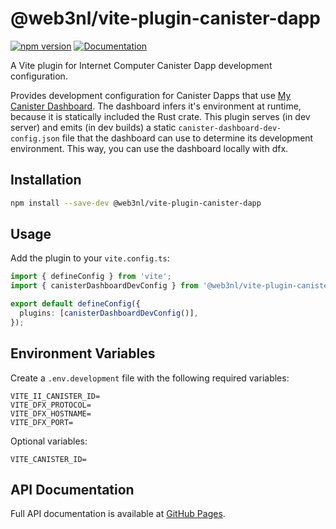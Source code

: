 # @web3nl/vite-plugin-canister-dapp

[![npm version](https://img.shields.io/npm/v/@web3nl/vite-plugin-canister-dapp)](https://www.npmjs.com/package/@web3nl/vite-plugin-canister-dapp)
[![Documentation](https://img.shields.io/badge/docs-GitHub%20Pages-blue)](https://web3nl.github.io/my-canister-dapp/web3nl-vite-plugin-canister-dapp/)

A Vite plugin for Internet Computer Canister Dapp development configuration.

Provides development configuration for Canister Dapps that use [My Canister Dashboard](https://crates.io/crates/my-canister-dashboard). The dashboard infers it's environment at runtime, because it is statically included the Rust crate. This plugin serves (in dev server) and emits (in dev builds) a static `canister-dashboard-dev-config.json` file that the dashboard can use to determine its development environment. This way, you can use the dashboard locally with dfx.

## Installation

```bash
npm install --save-dev @web3nl/vite-plugin-canister-dapp
```

## Usage

Add the plugin to your `vite.config.ts`:

```typescript
import { defineConfig } from 'vite';
import { canisterDashboardDevConfig } from '@web3nl/vite-plugin-canister-dapp';

export default defineConfig({
  plugins: [canisterDashboardDevConfig()],
});
```

## Environment Variables

Create a `.env.development` file with the following required variables:

```env
VITE_II_CANISTER_ID=
VITE_DFX_PROTOCOL=
VITE_DFX_HOSTNAME=
VITE_DFX_PORT=
```

Optional variables:

```env
VITE_CANISTER_ID=
```

## API Documentation

Full API documentation is available at [GitHub Pages](https://web3nl.github.io/my-canister-dapp/web3nl-vite-plugin-canister-dapp/).
